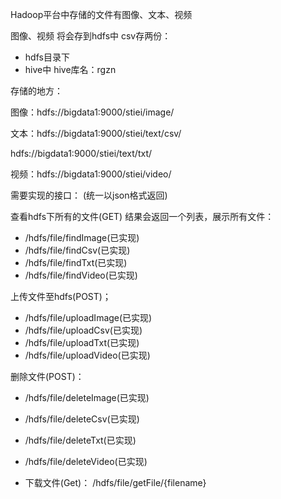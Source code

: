 Hadoop平台中存储的文件有图像、文本、视频

图像、视频 将会存到hdfs中
csv存两份：
* hdfs目录下
* hive中 hive库名：rgzn

存储的地方：

图像：hdfs://bigdata1:9000/stiei/image/

文本：hdfs://bigdata1:9000/stiei/text/csv/

hdfs://bigdata1:9000/stiei/text/txt/

视频：hdfs://bigdata1:9000/stiei/video/

需要实现的接口：
(统一以json格式返回)

查看hdfs下所有的文件(GET) 结果会返回一个列表，展示所有文件：
* /hdfs/file/findImage(已实现)
* /hdfs/file/findCsv(已实现)
* /hdfs/file/findTxt(已实现)
* /hdfs/file/findVideo(已实现)

上传文件至hdfs(POST)； 
* /hdfs/file/uploadImage(已实现)
* /hdfs/file/uploadCsv(已实现)
* /hdfs/file/uploadTxt(已实现)
* /hdfs/file/uploadVideo(已实现)

删除文件(POST)： 
* /hdfs/file/deleteImage(已实现)
* /hdfs/file/deleteCsv(已实现)
* /hdfs/file/deleteTxt(已实现)
* /hdfs/file/deleteVideo(已实现)

* 下载文件(Get)： /hdfs/file/getFile/{filename}